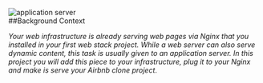 ![application server](https://s3.amazonaws.com/alx-intranet.hbtn.io/uploads/medias/2018/9/c7d1ed0a2e10d1b4e9b3.jpg?X-Amz-Algorithm=AWS4-HMAC-SHA256&X-Amz-Credential=AKIARDDGGGOUSBVO6H7D%2F20220223%2Fus-east-1%2Fs3%2Faws4_request&X-Amz-Date=20220223T224659Z&X-Amz-Expires=86400&X-Amz-SignedHeaders=host&X-Amz-Signature=70c42f07cbed0bef2f3e9e525d495974ae2545ee05aaccc6c6624c077d8086bc.jpg)<br />
##Background Context
<br />

*Your web infrastructure is already serving web pages via Nginx that you installed in your first web stack project. While a web server can also serve dynamic content, this task is usually given to an application server. In this project you will add this piece to your infrastructure, plug it to your Nginx and make is serve your Airbnb clone project*.<br />
